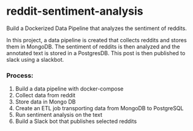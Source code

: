 # reddit-sentiment-analysis
Build a Dockerized Data Pipeline that analyzes the sentiment of reddits.

In this project, a data pipeline is created that collects reddits and stores them in MongoDB. 
The sentiment of reddits is then analyzed and the annotated text is stored in a PostgresDB. This post is then published to slack using a slackbot.

### Process:
1. Build a data pipeline with docker-compose
2. Collect data from reddit
3. Store data in Mongo DB
4. Create an ETL job transporting data from MongoDB to PostgreSQL
5. Run sentiment analysis on the text
6. Build a Slack bot that publishes selected reddits
